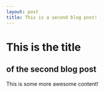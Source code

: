 ```yaml
---
layout: post
title: This is a second blog post!
---
```


# This is the title
## of the second blog post

This is some more awesome content!